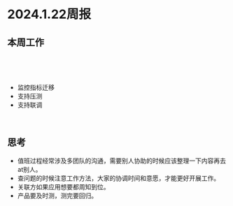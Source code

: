 # 2024.1.22周报

## 本周工作

‍

‍

* 监控指标迁移
* 支持压测
* 支持联调

‍

## 思考

* 值班过程经常涉及多团队的沟通，需要别人协助的时候应该整理一下内容再去at别人。
* 查问题的时候注意工作方法，大家的协调时间和意愿，才能更好开展工作。
* 关联方如果应用想要都周知到位。
* 产品要及时测，测完要回归。
